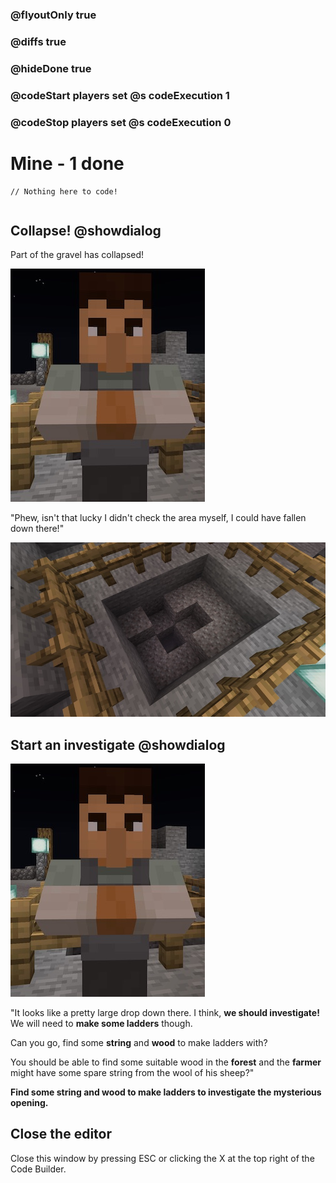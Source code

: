 ### @flyoutOnly true
### @diffs true
### @hideDone true
### @codeStart players set @s codeExecution 1
### @codeStop players set @s codeExecution 0

# Mine - 1 done

```template
// Nothing here to code!
```

```ghost
```

## Collapse! @showdialog

Part of the gravel has collapsed!

![Miner](https://raw.githubusercontent.com/CausewayDigital/Minecraft-EE-MakeCode/refs/heads/master/tutorials/python-islands/island-2/mine/miner.jpg)

"Phew, isn't that lucky I didn't check the area myself, I could have fallen down there!"


![Collapsed](https://raw.githubusercontent.com/CausewayDigital/Minecraft-EE-MakeCode/refs/heads/master/tutorials/python-islands/island-2/mine/collapse.jpg)

## Start an investigate @showdialog

![Miner](https://raw.githubusercontent.com/CausewayDigital/Minecraft-EE-MakeCode/refs/heads/master/tutorials/python-islands/island-2/mine/miner.jpg)

"It looks like a pretty large drop down there. I think, **we should investigate!** We will need to **make some ladders** though.

Can you go, find some **string** and **wood** to make ladders with?

You should be able to find some suitable wood in the **forest** and the **farmer** might have some spare string from the wool of his sheep?"

**Find some string and wood to make ladders to investigate the mysterious opening.**

## Close the editor
Close this window by pressing ESC or clicking the X at the top right of the Code Builder.

```python
```